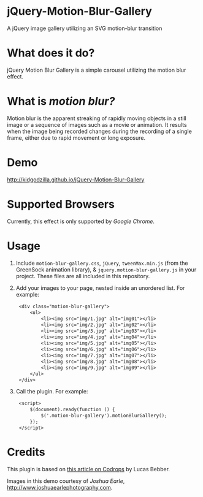 # jQuery-Motion-Blur-Gallery
A jQuery image gallery utilizing an SVG motion-blur transition

# What does it do?

jQuery Motion Blur Gallery is a simple carousel utilizing the motion blur effect.


# What is *motion blur?*

Motion blur is the apparent streaking of rapidly moving objects in a still image or a sequence of images such as a movie or animation. It results when the image being recorded changes during the recording of a single frame, either due to rapid movement or long exposure.


# Demo

http://kidgodzilla.github.io/jQuery-Motion-Blur-Gallery


# Supported Browsers

Currently, this effect is only supported by *Google Chrome*.


# Usage

1. Include `motion-blur-gallery.css`, `jQuery`, `tweenMax.min.js` (from the GreenSock animation library), & `jquery.motion-blur-gallery.js` in your project. These files are all included in this repository.

2. Add your images to your page, nested inside an unordered list. For example:

        <div class="motion-blur-gallery">
        	<ul>
        		<li><img src="img/1.jpg" alt="img01"></li>
        		<li><img src="img/2.jpg" alt="img02"></li>
        		<li><img src="img/3.jpg" alt="img03"></li>
        		<li><img src="img/4.jpg" alt="img04"></li>
        		<li><img src="img/5.jpg" alt="img05"></li>
        		<li><img src="img/6.jpg" alt="img06"></li>
        		<li><img src="img/7.jpg" alt="img07"></li>
        		<li><img src="img/8.jpg" alt="img08"></li>
        		<li><img src="img/9.jpg" alt="img09"></li>
        	</ul>
        </div>

3. Call the plugin. For example:

        <script>
        	$(document).ready(function () {
        		$('.motion-blur-gallery').motionBlurGallery();
        	});
        </script>


# Credits

This plugin is based on [this article on Codrops](http://tympanus.net/codrops/?p=23824) by Lucas Bebber.

Images in this demo courtesy of *Joshua Earle*, http://www.joshuaearlephotography.com.